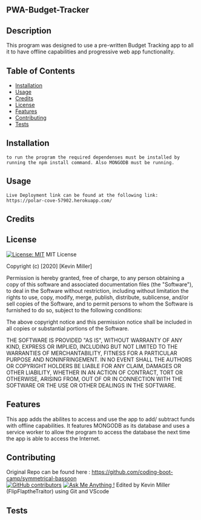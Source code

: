 ## PWA-Budget-Tracker

  ## Description 
This program was designed to use a pre-written Budget Tracking app to all it to have offline capabilities and progressive web app functionality.
  
  ## Table of Contents
  
  
  * [Installation](#installation)
  * [Usage](#usage)
  * [Credits](#credits)
  * [License](#license)
  * [Features](#features)
  * [Contributing](#contributing)
  * [Tests](#tests)
  
  ## Installation
    to run the program the required dependenses must be installed by running the npm install command. Also MONGODB must be running.
  
  ## Usage 
    Live Deployment link can be found at the following link: https://polar-cove-57902.herokuapp.com/
  ## Credits

  ## License
  [![License: MIT](https://img.shields.io/badge/License-MIT-yellow.svg)](https://opensource.org/licenses/MIT)
 MIT License

Copyright (c) [2020] [Kevin Miller]

Permission is hereby granted, free of charge, to any person obtaining a copy of this software and associated documentation files (the "Software"), to deal in the Software without restriction, including without limitation the rights to use, copy, modify, merge, publish, distribute, sublicense, and/or sell copies of the Software, and to permit persons to whom the Software is furnished to do so, subject to the following conditions:

The above copyright notice and this permission notice shall be included in all copies or substantial portions of the Software.

THE SOFTWARE IS PROVIDED "AS IS", WITHOUT WARRANTY OF ANY KIND, EXPRESS OR IMPLIED, INCLUDING BUT NOT LIMITED TO THE WARRANTIES OF MERCHANTABILITY, FITNESS FOR A PARTICULAR PURPOSE AND NONINFRINGEMENT. IN NO EVENT SHALL THE AUTHORS OR COPYRIGHT HOLDERS BE LIABLE FOR ANY CLAIM, DAMAGES OR OTHER LIABILITY, WHETHER IN AN ACTION OF CONTRACT, TORT OR OTHERWISE, ARISING FROM, OUT OF OR IN CONNECTION WITH THE SOFTWARE OR THE USE OR OTHER DEALINGS IN THE SOFTWARE.
  
  

  ## Features
This app adds the abilites to access and use the app to add/ subtract funds with offline capabilities. It features MONGODB as its database and uses a service worker to allow the program to access the database the next time the app is able to access the Internet.

  
  
  ## Contributing
  Original Repo can be found here : https://github.com/coding-boot-camp/symmetrical-bassoon  
  [![GitHub contributors](https://img.shields.io/github/contributors/Naereen/StrapDown.js.svg)](https://github.com/FlipFlaptheTraitor/PWA-Budget-Tracker/graphs/contributors)
  [![Ask Me Anything !](https://img.shields.io/badge/Ask%20me-anything-1abc9c.svg)]( https://github.com/FlipFlaptheTraitor)
 Edited by Kevin Miller (FlipFlaptheTraitor) using Git and VScode

  ## Tests